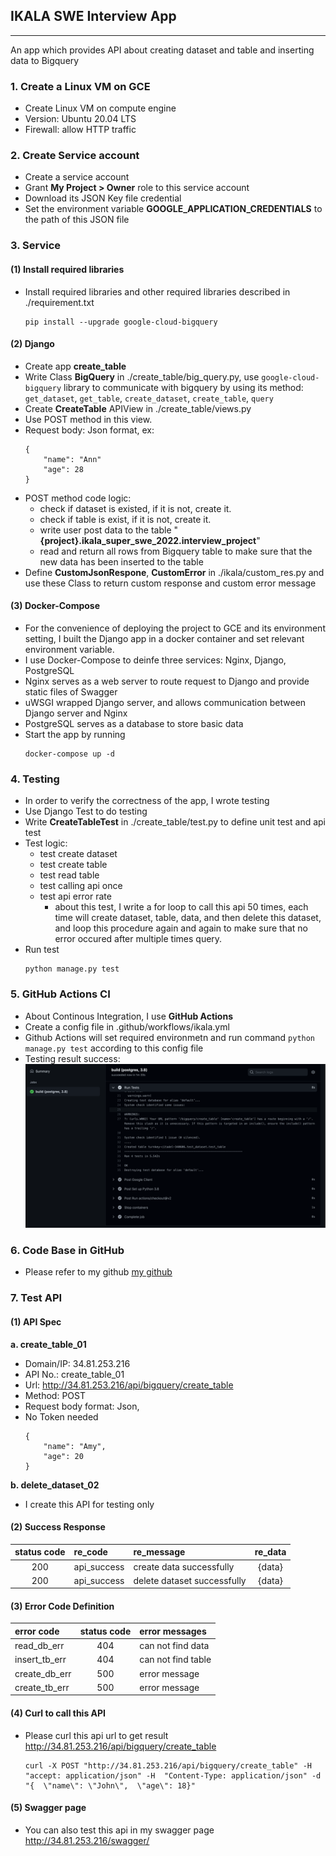 ## IKALA SWE Interview App
---
An app which provides API about creating dataset and table and inserting data to Bigquery


### 1. Create a Linux VM on GCE
- Create Linux VM on compute engine
- Version: Ubuntu 20.04 LTS
- Firewall: allow HTTP traffic

### 2. Create Service account 
- Create a service account
- Grant **My Project > Owner** role to this service account
- Download its JSON Key file credential
- Set the environment variable **GOOGLE_APPLICATION_CREDENTIALS** to the path of this JSON file

### 3. Service
#### **(1) Install required libraries**
- Install required libraries and other required libraries described in ./requirement.txt
    ```
    pip install --upgrade google-cloud-bigquery
    ```

#### **(2) Django**
- Create app **create_table** 
- Write Class **BigQuery** in ./create_table/big_query.py, use `google-cloud-bigquery` library to communicate with bigquery by using its method: `get_dataset`, `get_table`, `create_dataset`, `create_table`, `query`
- Create **CreateTable** APIView in ./create_table/views.py
- Use POST method in this view.
- Request body: Json format, ex:
    ```
    {
        "name": "Ann"
        "age": 28
    }
    ```
- POST method code logic:
    - check if dataset is existed, if it is not, create it.
    - check if table is exist, if it is not, create it.
    - write user post data to the table "**{project}.ikala_super_swe_2022.interview_project**"
    - read and return all rows from Bigquery table to make sure that the new data has been inserted to the table 
- Define **CustomJsonRespone**, **CustomError** in ./ikala/custom_res.py and use these Class to return custom response and custom error message

#### **(3) Docker-Compose**
- For the convenience of deploying the project to GCE and its environment setting, I built the Django app in a docker container and set relevant environment variable.
- I use Docker-Compose to deinfe three services: Nginx, Django, PostgreSQL
- Nginx serves as a web server to route request to Django and provide static files of Swagger
- uWSGI wrapped Django server, and allows communication between Django server and Nginx
- PostgreSQL serves as a database to store basic data
- Start the app by running 
    ```
    docker-compose up -d 
    ```

### 4. **Testing**
- In order to verify the correctness of the app, I wrote testing
- Use Django Test to do testing
- Write **CreateTableTest** in ./create_table/test.py to define unit test and api test
- Test logic:
    - test create dataset
    - test create table
    - test read table
    - test calling api once
    - test api error rate
        - about this test, I write a for loop to call this api 50 times, each time will create dataset, table, data, and then delete  this dataset, and loop this procedure again and again to make sure that no error occured after multiple times query.
- Run test 
    ```
    python manage.py test
    ```
### 5. GitHub Actions CI
- About Continous Integration, I use **GitHub Actions**
- Create a config file in .github/workflows/ikala.yml
- Github Actions will set required environmetn and run command `python manage.py test` according to this config file
- Testing result success:
![image](https://github.com/lyoudr/ikala/blob/dev/test.png)

### 6. Code Base in GitHub
- Please refer to my github [my github](https://github.com/lyoudr/ikala)

### 7. Test API

#### **(1) API Spec**
**a. create_table_01**
- Domain/IP: 34.81.253.216
- API No.: create_table_01
- Url: http://34.81.253.216/api/bigquery/create_table
- Method: POST
- Request body format: Json, 
- No Token needed
    ```
    {
        "name": "Amy",
        "age": 20
    }
    ```

**b. delete_dataset_02**
- I create this API for testing only
#### **(2) Success Response**
|  status code   |  re_code     | re_message                  | re_data  |
| :-------------:| :----------- | :-------------------------- | :-------:|
|   200          |  api_success | create data successfully    | {data}   |
|   200          |  api_success | delete dataset successfully | {data}   |

#### **(3) Error Code Definition**
|  error code   |  status code  |   error messages            |
| :------------ | :------------:| :-------------------------- |
| read_db_err   |      404      | can not find data           |
| insert_tb_err |      404      | can not find table          |
| create_db_err |      500      | error message               |
| create_tb_err |      500      | error message               |

#### **(4) Curl to call this API**
- Please curl this api url to get result http://34.81.253.216/api/bigquery/create_table
    ```
    curl -X POST "http://34.81.253.216/api/bigquery/create_table" -H  "accept: application/json" -H  "Content-Type: application/json" -d "{  \"name\": \"John\",  \"age\": 18}"
    ```
#### **(5) Swagger page**
- You can also test this api in my swagger page
    http://34.81.253.216/swagger/
